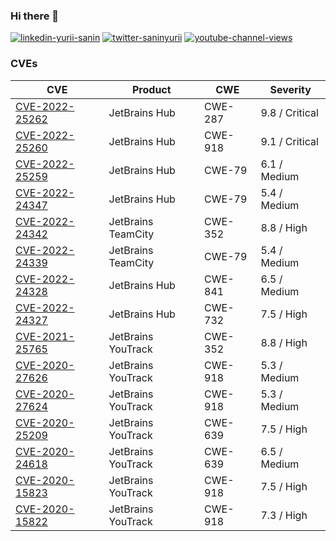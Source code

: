### Hi there 👋

[![linkedin-yurii-sanin](https://img.shields.io/badge/Yurii%20Sanin-blue?style=flat-square&logo=linkedin&logoColor=white&link=https://www.linkedin.com/in/yuriisanin)](https://www.linkedin.com/in/yuriisanin)
[![twitter-saninyurii](https://img.shields.io/twitter/follow/saninyurii?style=social)](https://twitter.com/SaninYurii)
[![youtube-channel-views](https://img.shields.io/youtube/channel/views/UCLN2EvGxtnucEdrI21PmJZg?style=social)](https://www.youtube.com/channel/UCLN2EvGxtnucEdrI21PmJZg)

### CVEs

| CVE | Product | CWE | Severity |
| --- | ------- | --- | -------- |
| [CVE-2022-25262](https://nvd.nist.gov/vuln/detail/CVE-2022-25262) | JetBrains Hub | CWE-287 | 9.8 / Critical |
| [CVE-2022-25260](https://nvd.nist.gov/vuln/detail/CVE-2022-25260) | JetBrains Hub | CWE-918 | 9.1 / Critical |
| [CVE-2022-25259](https://nvd.nist.gov/vuln/detail/CVE-2022-25259) | JetBrains Hub | CWE-79 | 6.1 / Medium |
| [CVE-2022-24347](https://nvd.nist.gov/vuln/detail/CVE-2022-24347) | JetBrains Hub | CWE-79 | 5.4 / Medium |
| [CVE-2022-24342](https://nvd.nist.gov/vuln/detail/CVE-2022-24342) | JetBrains TeamCity | CWE-352 | 8.8 / High |
| [CVE-2022-24339](https://nvd.nist.gov/vuln/detail/CVE-2022-24339) | JetBrains TeamCity | CWE-79 | 5.4 / Medium |
| [CVE-2022-24328](https://nvd.nist.gov/vuln/detail/CVE-2022-24328) | JetBrains Hub | CWE-841 | 6.5 / Medium |
| [CVE-2022-24327](https://nvd.nist.gov/vuln/detail/CVE-2022-24327) | JetBrains Hub | CWE-732 | 7.5 / High |
| [CVE-2021-25765](https://nvd.nist.gov/vuln/detail/CVE-2021-25765) | JetBrains YouTrack | CWE-352 | 8.8 / High |
| [CVE-2020-27626](https://nvd.nist.gov/vuln/detail/CVE-2020-27626) | JetBrains YouTrack | CWE-918 | 5.3 / Medium |
| [CVE-2020-27624](https://nvd.nist.gov/vuln/detail/CVE-2020-27624) | JetBrains YouTrack | CWE-918 | 5.3 / Medium |
| [CVE-2020-25209](https://nvd.nist.gov/vuln/detail/CVE-2020-25209) | JetBrains YouTrack | CWE-639 | 7.5 / High |
| [CVE-2020-24618](https://nvd.nist.gov/vuln/detail/CVE-2020-24618) | JetBrains YouTrack | CWE-639 | 6.5 / Medium |
| [CVE-2020-15823](https://nvd.nist.gov/vuln/detail/CVE-2020-15823) | JetBrains YouTrack | CWE-918 | 7.5 / High |
| [CVE-2020-15822](https://nvd.nist.gov/vuln/detail/CVE-2020-15822) | JetBrains YouTrack | CWE-918 | 7.3 / High |

